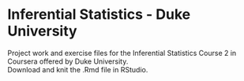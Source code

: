 # Inferential Statistics - Duke University
Project work and exercise files for the Inferential Statistics Course 2 in Coursera offered by Duke University.
 </br> Download and knit the .Rmd file in RStudio. 
